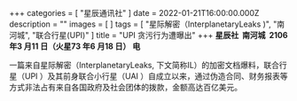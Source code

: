 +++
categories = [ "星辰通讯社" ]
date = 2022-01-21T16:00:00.000Z
description = ""
images = [ ]
tags = [ "星际解密（InterplanetaryLeaks )", "南河城", "联合行星(UPI)" ]
title = "UPI 贪污行为遭曝出"
+++
**星辰社 &nbsp;南河城 &nbsp;2106 年3 月11 日（火星73 年6 月18 日） 电**

一篇来自星际解密（InterplanetaryLeaks, 下文简称IL）的加密文档爆料，联合行星（UPI ）及其前身联合小行星（UAI ）自成立以来，通过伪造合同、财务报表等方式非法占有来自各国政府及社会团体的拨款，金额高达百亿美元。
